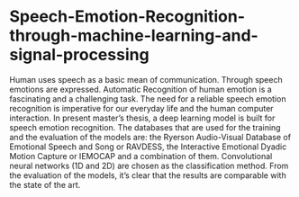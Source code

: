# Speech-Emotion-Recognition-through-machine-learning-and-signal-processing
Human uses speech as a basic mean of communication. Through speech 
emotions are expressed. Automatic Recognition of human emotion is a fascinating and 
a challenging task. The need for a reliable speech emotion recognition is imperative for 
our everyday life and the human computer interaction.
In present master’s thesis, a deep learning model is built for speech emotion 
recognition. The databases that are used for the training and the evaluation of the 
models are: the Ryerson Audio-Visual Database of Emotional Speech and Song or 
RAVDESS, the Interactive Emotional Dyadic Motion Capture or IEMOCAP and a 
combination of them. Convolutional neural networks (1D and 2D) are chosen as the classification 
method. 
From the evaluation of the models, it’s clear that the results are comparable with 
the state of the art.
